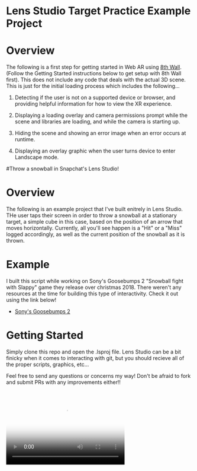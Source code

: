 # Lens Studio Target Practice Example Project

# Overview

The following is a first step for getting started in Web AR using [8th Wall](https://www.8thwall.com/). (Follow the Getting Started instructions below to get setup with 8th Wall first). This does not include any code that deals with the actual 3D scene. This is just for the initial loading process which includes the following...

1. Detecting if the user is not on a supported device or browser, and providing helpful information for how to view the XR experience.

2. Displaying a loading overlay and camera permissions prompt while the scene and libraries are loading, and while the camera is starting up.

3. Hiding the scene and showing an error image when an error occurs at runtime.

4. Displaying an overlay graphic when the user turns device to enter Landscape mode.

#Throw a snowball in Snapchat's Lens Studio!

# Overview

The following is an example project that I've built enitrely in Lens Studio. THe user taps their screen in order to throw a snowball at a stationary target, a simple cube in this case, based on the position of an arrow that moves horizontally. Currently, all you'll see happen is a "Hit" or a "Miss" logged accordingly, as well as the current position of the snowball as it is thrown.

# Example

I built this script while working on Sony's Goosebumps 2 "Snowball fight with Slappy" game they release over christmas 2018. There weren't any resources at the time for building this type of interactivity. Check it out using the link below!

* [Sony's Goosebumps 2](https://www.snapchat.com/unlock/?type=SNAPCODE&uuid=975173dcd0ba40f39d978c9e55ff73b3&metadata=01)

# Getting Started

Simply clone this repo and open the .lsproj file. Lens Studio can be a bit finicky when it comes to interacting with git, but you should recieve all of the proper scripts, graphics, etc... 

Feel free to send any questions or concerns my way! Don't be afraid to fork and submit PRs with any improvements either!!



<video src="./videos/targetPractice.mov" poster="poster.jpg" width="320" height="200" preload autoplay></video>
